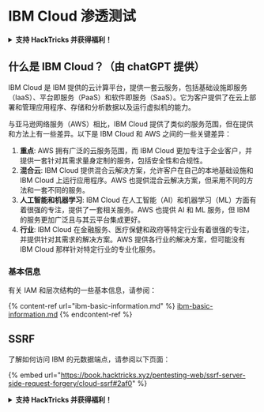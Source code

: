 # IBM Cloud 渗透测试

<details>

<summary><strong>支持 HackTricks 并获得福利！</strong></summary>

* 如果您想在 HackTricks 中看到您的公司广告，或者想要访问最新版本的 PEASS 或下载 PDF 版的 HackTricks，请查看[**订阅计划**](https://github.com/sponsors/carlospolop)！
* 获取[**官方 PEASS 和 HackTricks 商品**](https://peass.creator-spring.com)
* 发现[**PEASS 家族**](https://opensea.io/collection/the-peass-family)，我们的独家[**NFT**](https://opensea.io/collection/the-peass-family)收藏品
* **加入** 💬 [**Discord 群组**](https://discord.gg/hRep4RUj7f) 或 [**Telegram 群组**](https://t.me/peass) 或 **关注**我的 **Twitter** 🐦 [**@carlospolopm**](https://twitter.com/carlospolopm)**。**
* **通过向** [**HackTricks**](https://github.com/carlospolop/hacktricks) **和** [**HackTricks Cloud**](https://github.com/carlospolop/hacktricks-cloud) **github 仓库提交 PR 来分享您的黑客技巧。**

</details>

## 什么是 IBM Cloud？（由 chatGPT 提供）

IBM Cloud 是 IBM 提供的云计算平台，提供一套云服务，包括基础设施即服务（IaaS）、平台即服务（PaaS）和软件即服务（SaaS）。它为客户提供了在云上部署和管理应用程序、存储和分析数据以及运行虚拟机的能力。

与亚马逊网络服务（AWS）相比，IBM Cloud 提供了类似的服务范围，但在提供和方法上有一些差异。以下是 IBM Cloud 和 AWS 之间的一些关键差异：

1. **重点**: AWS 拥有广泛的云服务范围，而 IBM Cloud 更加专注于企业客户，并提供一套针对其需求量身定制的服务，包括安全性和合规性。
2. **混合云**: IBM Cloud 提供混合云解决方案，允许客户在自己的本地基础设施和 IBM Cloud 上运行应用程序。AWS 也提供混合云解决方案，但采用不同的方法和一套不同的服务。
3. **人工智能和机器学习**: IBM Cloud 在人工智能（AI）和机器学习（ML）方面有着很强的专注，提供了一套相关服务。AWS 也提供 AI 和 ML 服务，但 IBM 的服务更加广泛且与其云平台集成更好。
4. **行业**: IBM Cloud 在金融服务、医疗保健和政府等特定行业有着很强的专注，并提供针对其需求的解决方案。AWS 提供各行业的解决方案，但可能没有 IBM Cloud 那样针对特定行业的专业化服务。

### 基本信息

有关 IAM 和层次结构的一些基本信息，请参阅：

{% content-ref url="ibm-basic-information.md" %}
[ibm-basic-information.md](ibm-basic-information.md)
{% endcontent-ref %}

## SSRF

了解如何访问 IBM 的元数据端点，请参阅以下页面：

{% embed url="https://book.hacktricks.xyz/pentesting-web/ssrf-server-side-request-forgery/cloud-ssrf#2af0" %}



<details>

<summary><strong>支持 HackTricks 并获得福利！</strong></summary>

* 如果您想在 HackTricks 中看到您的公司广告，或者想要访问最新版本的 PEASS 或下载 PDF 版的 HackTricks，请查看[**订阅计划**](https://github.com/sponsors/carlospolop)！
* 获取[**官方 PEASS 和 HackTricks 商品**](https://peass.creator-spring.com)
* 发现[**PEASS 家族**](https://opensea.io/collection/the-peass-family)，我们的独家[**NFT**](https://opensea.io/collection/the-peass-family)收藏品
* **加入** 💬 [**Discord 群组**](https://discord.gg/hRep4RUj7f) 或 [**Telegram 群组**](https://t.me/peass) 或 **关注**我的 **Twitter** 🐦 [**@carlospolopm**](https://twitter.com/carlospolopm)**。**
* **通过向** [**HackTricks**](https://github.com/carlospolop/hacktricks) **和** [**HackTricks Cloud**](https://github.com/carlospolop/hacktricks-cloud) **github 仓库提交 PR 来分享您的黑客技巧。**

</details>
